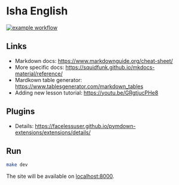 # Isha English

[![example workflow](https://github.com/yogicenglish/platform/actions/workflows/ci.yml/badge.svg)](https://yogicenglish.github.io/platform/)

## Links

-   Markdown docs: https://www.markdownguide.org/cheat-sheet/
-   More specific docs: https://squidfunk.github.io/mkdocs-material/reference/
-   Mardkown table generator: https://www.tablesgenerator.com/markdown_tables
-   Adding new lesson tutorial: https://youtu.be/GRgtjucPHe8

## Plugins

-   Details: https://facelessuser.github.io/pymdown-extensions/extensions/details/

## Run

```zsh
make dev
```

The site will be available on [localhost:8000](http://localhost:8000).
